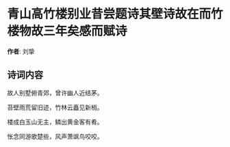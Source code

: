 # 青山高竹楼别业昔尝题诗其壁诗故在而竹楼物故三年矣感而赋诗

**作者**: 刘挚

## 诗词内容

故人别墅俯青郊，曾许幽人近结茅。

苔壁雨荒留旧迹，竹林云矗见新梢。

楼成白玉山无主，鳞出黄金客有肴。

怅念同游歌楚些，风声萧飒鸟咬咬。

